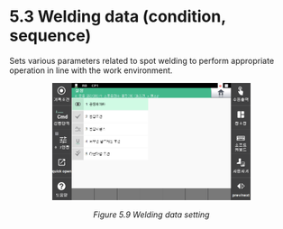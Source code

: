 ﻿# 5.3 Welding data (condition, sequence)

Sets various parameters related to spot welding to perform appropriate operation in line with the work environment.



<p align=center>
<img src="../../_assets/image_59.png" width="70%"></img>
<em><p align="center">Figure 5.9 Welding data setting</p></em>
</p>
